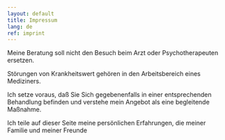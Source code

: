 ```yaml
---
layout: default
title: Impressum
lang: de
ref: imprint
---
```

Meine Beratung soll nicht den Besuch beim Arzt oder Psychotherapeuten
ersetzen.

Störungen von Krankheitswert gehören in den Arbeitsbereich eines Mediziners.

Ich setze voraus, daß Sie Sich gegebenenfalls in einer entsprechenden
Behandlung befinden und verstehe mein Angebot als eine begleitende
Maßnahme.

Ich teile auf dieser Seite meine persönlichen Erfahrungen, die meiner
Familie und meiner Freunde
